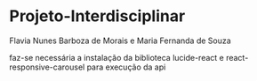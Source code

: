 # Projeto-Interdisciplinar
Flavia Nunes Barboza de Morais e Maria Fernanda de Souza

faz-se necessária a instalação da biblioteca lucide-react e react-responsive-carousel para execução da api